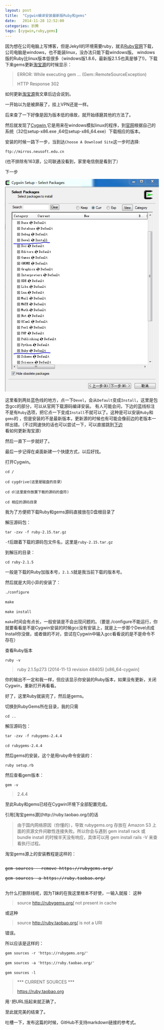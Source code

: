 ```yaml
---
layout: post
title:  "Cygwin编译安装最新版Ruby和gems"
date:   2014-11-28 12:52:00
categories: 折腾
tags: [cygwin,ruby,gems]
---
```


因为想在公司电脑上写博客，但是Jekyll的环境需要ruby，就去[Ruby官网](https://www.ruby-lang.org/zh_cn/downloads/)下载，公司电脑是windows，也不能装linux，没办法只能下载windows版。
windows版的Ruby比linux版本低很多（windows版1.8.6，最新版2.1.5也真是够了!)，下载下来gems更新[淘宝源](http://ruby.taobao.org/)的时候显示：
		
>ERROR:  While executing gem ... (Gem::RemoteSourceException)
>
>HTTP Response 302

如何更新[淘宝源](http://ruby.taobao.org/)我文章后边会说到。

一开始以为是被屏蔽了，挂上VPN还是一样。

后来查了一下好像是因为版本低的缘故，就开始琢磨其他的方法了。

然后就发现了[Cygwin](https://cygwin.com/install.html),它是用来在windows模拟linux的程序，到[官网](https://cygwin.com/install.html)根据自己的系统（32位setup-x86.exe ,64位setup-x86_64.exe）下载相应的版本。

安装的时候一路下一步，当到达`Choose A Download Site`这一步时选择:

	ftp://mirros.neusoft.edu.cn

(也不排除有163源，公司联通没看到，家里电信倒是看到了）

下一步

![安装选项](https://raw.githubusercontent.com/kingkangyu/kingkangyu.github.io/master/assets/images/20141128/20141128ruby.jpg)

这里看到两处蓝色线的地方，点一下`Devel`，会从`Default`变成`Install`，这里是包含gcc的部分，可以从官网下载源码编译安装。
有人可能会问，下边的蓝线标注不是有`Ruby`选项，把它点一下变成`Install`不就可以了。这种是可以安装`Ruby`和`gems`的
，但是安装的不是最新版本，更新源的时候也有可能会像前边的老版本一样出错。（不过网速快的话也可以尝试一下，可以直接跳到[下边](#taobaoyuan)看如何更新淘宝源）

然后一直下一步就好了。

最后一步记得在桌面新建一个快捷方式，以后好找。

打开Cygwin。

	cd /

	cd cygdrive(这里是磁盘的目录）

	cd d(这里是你放置下载的源码的盘符)

	cd 相应的源码目录

我为了方便把下载Ruby和gems源码直接放在D盘根目录了
	
解压源码包：

	tar -zxv -f ruby-2.15.tar.gz

`-f`后跟着下载的源码包文件名，这里是`ruby-2.15.tar.gz`

到解压的目录：

	cd ruby-2.1.5

一般是下载的Ruby加版本号，`2.1.5`就是我当前下载的版本号。

然后就是大同小异的安装了：

	./configure

	make

	make install

`make`时间会有点长，一般安装是不会出现问题的。（要是./configure不能运行，你就要看看是不是Cygwin安装的时候gcc没有安装上，就是上一步那个Devel点成Install你没做，或者做的不对，尝试在Cygwin中输入gcc看看说的是不是命令不存在）

查看Ruby版本

	ruby -v

>ruby 2.1.5p273 (2014-11-13 revision 48405) [x86_64-cygwin]

你的输出不一定和我一样，但应该显示你安装的Ruby版本，如果没有更新，关闭Cygwin，重新打开再看看。

好了，这里Ruby就装完了，然后是gems。

切换到RubyGems所在目录，我的只需

	cd ..
	
解压源码包：

	tar -zxv -f rubygems-2.4.4

	cd rubygems-2.4.4

然后gems的安装，这个是用ruby命令安装的：

	ruby setup.rb

然后查看gem版本：
	
	gem -v

>2.4.4

至此Ruby和gems已经在Cygwin环境下全部配置完成。

<div id="taobaoyuan">

</div>
引用[淘宝gems源](http://ruby.taobao.org/)的话

>由于国内网络原因（你懂的），导致 rubygems.org 存放在 Amazon S3 上面的资源文件间歇性连接失败。所以你会与遇到 gem install rack 或 bundle install 的时候半天没有响应，具体可以用 gem install rails -V 来查看执行过程。

淘宝gems源上的安装教程是这样的：

<pre>
<del>
gem sources --remove https://rubygems.org/

gem sources -a https://ruby.taobao.org/
</del>
</pre>


为什么打删除线呢，因为T妹的在我这里根本不好使，一输入就报：
这种

>source http://rubygems.org/ not present in cache

或这种


>source http://ruby.taobao.org/ is not a URI


错误。

所以应该是这样的：

	gem sources -r 'https://rubygems.org/'

	gem sources -a 'https://ruby.taobao.org/'

	gem sources -l

>*** CURRENT SOURCES ***
>	
>https://ruby.taobao.org

用`'`把URL括起来就正确了，

至此就完美的结束了。

吐槽一下，发布这篇的时候，GitHub不支持markdown链接的参考式。


